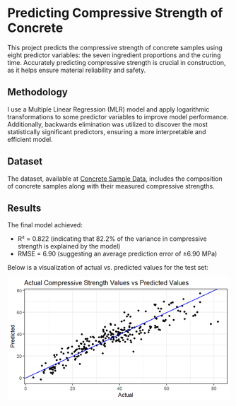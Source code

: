 # Predicting Compressive Strength of Concrete

This project predicts the compressive strength of concrete samples using eight predictor variables: the seven ingredient proportions and the curing time. Accurately predicting compressive strength is crucial in construction, as it helps ensure material reliability and safety.

## Methodology
I use a Multiple Linear Regression (MLR) model and apply logarithmic transformations to some predictor variables to improve model performance. Additionally, backwards elimination was utilized to discover the most statistically significant predictors, ensuring a more interpretable and efficient model.

## Dataset
The dataset, available at [Concrete Sample Data](https://raw.githubusercontent.com/jholland5/COMP4299/main/Concrete_Data.csv), includes the composition of concrete samples along with their measured compressive strengths.

## Results
The final model achieved:
- R² = 0.822 (indicating that 82.2% of the variance in compressive strength is explained by the model)
- RMSE = 6.90 (suggesting an average prediction error of $\pm6.90$ MPa)

Below is a visualization of actual vs. predicted values for the test set:

<p align = 'center'>
  
![Actual vs Predicted](https://github.com/pweave5/Machine-Learning/blob/main/Concrete-Compressive-Strength-MLR/Concrete_Strength_Test_Set_Predictions.png)

</p>  

